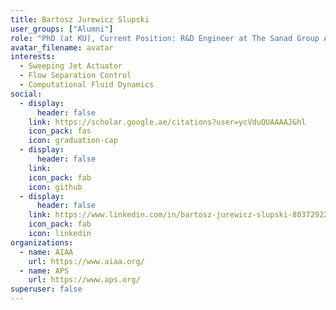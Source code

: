 ```yaml
---
title: Bartosz Jurewicz Slupski
user_groups: ["Alumni"]
role: "PhD (at KU), Current Position: R&D Engineer at The Sanad Group A Mubadala Company"
avatar_filename: avatar
interests:
  - Sweeping Jet Actuator
  - Flow Separation Control
  - Computational Fluid Dynamics
social:
  - display:
      header: false
    link: https://scholar.google.ae/citations?user=ycVduQUAAAAJ&hl
    icon_pack: fas
    icon: graduation-cap
  - display:
      header: false
    link: 
    icon_pack: fab
    icon: github
  - display:
      header: false
    link: https://www.linkedin.com/in/bartosz-jurewicz-slupski-80372922/
    icon_pack: fab
    icon: linkedin
organizations:
  - name: AIAA
    url: https://www.aiaa.org/
  - name: APS
    url: https://www.aps.org/
superuser: false
---
```

